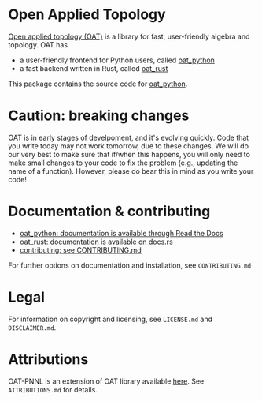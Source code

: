# Open Applied Topology

[Open applied topology (OAT)](https://openappliedtopology.github.io) is a library for fast, user-friendly algebra and topology. OAT has 

- a user-friendly frontend for Python users, called [oat_python](https://github.com/OpenAppliedTopology/oat_python)
- a fast backend written in Rust, called [oat_rust](https://github.com/OpenAppliedTopology/oat_rust) 

This package contains the source code for [oat_python](https://github.com/OpenAppliedTopology/oat_python).

# Caution: breaking changes

OAT is in early stages of develpoment, and it's evolving quickly. Code that you write today may not work tomorrow, due to these changes. We will do our very best to make sure that if/when this happens, you will only need to make small changes to your code to fix the problem (e.g., updating the name of a function). However, please do bear this in mind as you write your code!

# Documentation & contributing

- [oat_python: documentation is available through Read the Docs](https://oat-python.readthedocs.io)
- [oat_rust: documentation is available on docs.rs](https://docs.rs/oat_rust/latest)
- [contributing: see CONTRIBUTING.md](https://github.com/OpenAppliedTopology/oat_python/blob/main/CONTRIBUTING.md)

For further options on documentation and installation, see `CONTRIBUTING.md`

# Legal

For information on copyright and licensing, see `LICENSE.md` and `DISCLAIMER.md`.

# Attributions

OAT-PNNL is an extension of OAT library available [here](https://github.com/ExHACT/OAT).  See `ATTRIBUTIONS.md` for details.
